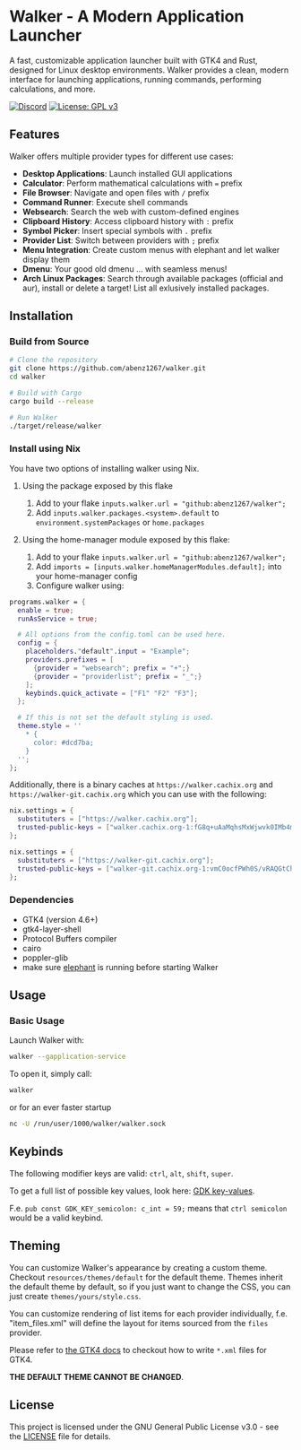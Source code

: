 # Walker - A Modern Application Launcher

A fast, customizable application launcher built with GTK4 and Rust, designed for Linux desktop environments. Walker provides a clean, modern interface for launching applications, running commands, performing calculations, and more.

[![Discord](https://img.shields.io/discord/1402235361463242964?logo=discord)](https://discord.gg/mGQWBQHASt)
[![License: GPL v3](https://img.shields.io/badge/License-GPLv3-blue.svg)](https://www.gnu.org/licenses/gpl-3.0)

## Features

Walker offers multiple provider types for different use cases:

- **Desktop Applications**: Launch installed GUI applications
- **Calculator**: Perform mathematical calculations with `=` prefix
- **File Browser**: Navigate and open files with `/` prefix
- **Command Runner**: Execute shell commands
- **Websearch**: Search the web with custom-defined engines
- **Clipboard History**: Access clipboard history with `:` prefix
- **Symbol Picker**: Insert special symbols with `.` prefix
- **Provider List**: Switch between providers with `;` prefix
- **Menu Integration**: Create custom menus with elephant and let walker display them
- **Dmenu**: Your good old dmenu ... with seamless menus!
- **Arch Linux Packages**: Search through available packages (official and aur), install or delete a target! List all exlusively installed packages.

## Installation

### Build from Source

```bash
# Clone the repository
git clone https://github.com/abenz1267/walker.git
cd walker

# Build with Cargo
cargo build --release

# Run Walker
./target/release/walker
```

### Install using Nix

You have two options of installing walker using Nix.

1. Using the package exposed by this flake
   1. Add to your flake `inputs.walker.url = "github:abenz1267/walker";`
   2. Add `inputs.walker.packages.<system>.default` to `environment.systemPackages` or `home.packages`

2. Using the home-manager module exposed by this flake:
   1. Add to your flake `inputs.walker.url = "github:abenz1267/walker";`
   2. Add `imports = [inputs.walker.homeManagerModules.default];` into your home-manager config
   3. Configure walker using:

```nix
programs.walker = {
  enable = true;
  runAsService = true;

  # All options from the config.toml can be used here.
  config = {
    placeholders."default".input = "Example";
    providers.prefixes = [
      {provider = "websearch"; prefix = "+";}
      {provider = "providerlist"; prefix = "_";}
    ];
    keybinds.quick_activate = ["F1" "F2" "F3"];
  };

  # If this is not set the default styling is used.
  theme.style = ''
    * {
      color: #dcd7ba;
    }
  '';
};
```

Additionally, there is a binary caches at `https://walker.cachix.org` and `https://walker-git.cachix.org` which you can use with the following:

```nix
nix.settings = {
  substituters = ["https://walker.cachix.org"];
  trusted-public-keys = ["walker.cachix.org-1:fG8q+uAaMqhsMxWjwvk0IMb4mFPFLqHjuvfwQxE4oJM="];
};
```

```nix
nix.settings = {
  substituters = ["https://walker-git.cachix.org"];
  trusted-public-keys = ["walker-git.cachix.org-1:vmC0ocfPWh0S/vRAQGtChuiZBTAe4wiKDeyyXM0/7pM="];
};
```

### Dependencies

- GTK4 (version 4.6+)
- gtk4-layer-shell
- Protocol Buffers compiler
- cairo
- poppler-glib
- make sure [elephant](https://github.com/abenz1267/elephant) is running before starting Walker

## Usage

### Basic Usage

Launch Walker with:

```bash
walker --gapplication-service
```

To open it, simply call:

```bash
walker
```

or for an ever faster startup

```bash
nc -U /run/user/1000/walker/walker.sock
```

## Keybinds

The following modifier keys are valid: `ctrl`, `alt`, `shift`, `super`.

To get a full list of possible key values, look here: [GDK key-values](https://github.com/gtk-rs/gtk4-rs/blob/0.9/gdk4/sys/src/lib.rs#L302).

F.e. `pub const GDK_KEY_semicolon: c_int = 59;` means that `ctrl semicolon` would be a valid keybind.

## Theming

You can customize Walker's appearance by creating a custom theme. Checkout `resources/themes/default` for the default theme. Themes inherit the default theme by default, so if you just want to change the CSS, you can just create `themes/yours/style.css`.

You can customize rendering of list items for each provider individually, f.e. "item_files.xml" will define the layout for items sourced from the `files` provider.

Please refer to [the GTK4 docs](https://docs.gtk.org/gtk4/) to checkout how to write `*.xml` files for GTK4.

**THE DEFAULT THEME CANNOT BE CHANGED**.

## License

This project is licensed under the GNU General Public License v3.0 - see the [LICENSE](LICENSE) file for details.
